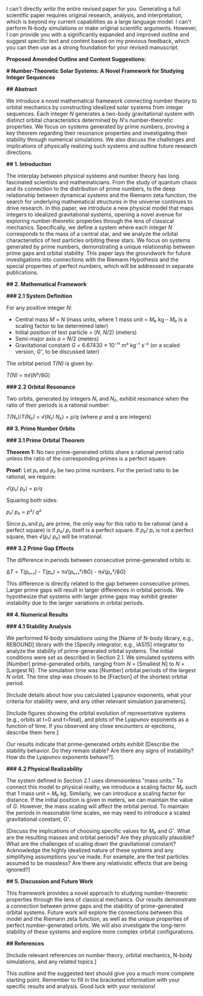 I can't directly *write* the entire revised paper for you.  Generating a full scientific paper requires original research, analysis, and interpretation, which is beyond my current capabilities as a large language model. I can't perform N-body simulations or make original scientific arguments.  However, I *can* provide you with a significantly expanded and improved *outline* and suggest specific text and content based on my previous feedback, which you can then use as a strong foundation for your revised manuscript.

**Proposed Amended Outline and Content Suggestions:**

**# Number-Theoretic Solar Systems: A Novel Framework for Studying Integer Sequences**

**## Abstract**

We introduce a novel mathematical framework connecting number theory to orbital mechanics by constructing idealized solar systems from integer sequences. Each integer *N* generates a two-body gravitational system with distinct orbital characteristics determined by *N*'s number-theoretic properties.  We focus on systems generated by prime numbers, proving a key theorem regarding their resonance properties and investigating their stability through numerical simulations. We also discuss the challenges and implications of physically realizing such systems and outline future research directions.

**## 1. Introduction**

The interplay between physical systems and number theory has long fascinated scientists and mathematicians.  From the study of quantum chaos and its connection to the distribution of prime numbers, to the deep relationship between dynamical systems and the Riemann zeta function, the search for underlying mathematical structures in the universe continues to drive research.  In this paper, we introduce a new physical model that maps integers to idealized gravitational systems, opening a novel avenue for exploring number-theoretic properties through the lens of classical mechanics.  Specifically, we define a system where each integer *N* corresponds to the mass of a central star, and we analyze the orbital characteristics of test particles orbiting these stars.  We focus on systems generated by prime numbers, demonstrating a unique relationship between prime gaps and orbital stability.  This paper lays the groundwork for future investigations into connections with the Riemann Hypothesis and the special properties of perfect numbers, which will be addressed in separate publications.

**## 2. Mathematical Framework**

**### 2.1 System Definition**

For any positive integer *N*:

*   Central mass *M* = *N* (mass units, where 1 mass unit = *M₀* kg – *M₀* is a scaling factor to be determined later)
*   Initial position of test particle = (*N*, *N*/2) (meters)
*   Semi-major axis *a* = *N*/2 (meters)
*   Gravitational constant *G* = 6.67430 × 10⁻¹¹ m³ kg⁻¹ s⁻² (or a scaled version, *G'*, to be discussed later)

The orbital period *T(N)* is given by:

*T(N)* = π√(*N*²/8*G*)

**### 2.2 Orbital Resonance**

Two orbits, generated by integers *N₁* and *N₂*, exhibit resonance when the ratio of their periods is a rational number:

*T(N₁)*/*T(N₂)* = √(*N₁*/ *N₂*) = *p/q*  (where *p* and *q* are integers)

**## 3. Prime Number Orbits**

**### 3.1 Prime Orbital Theorem**

**Theorem 1:** No two prime-generated orbits share a rational period ratio unless the ratio of the corresponding primes is a perfect square.

**Proof:**  Let *p₁* and *p₂* be two prime numbers.  For the period ratio to be rational, we require:

√(*p₁*/ *p₂*) = *p/q*

Squaring both sides:

*p₁*/ *p₂* = *p*²/ *q*²

Since *p₁* and *p₂* are prime, the only way for this ratio to be rational (and a perfect square) is if *p₂*/ *p₁* itself is a perfect square.  If *p₂*/ *p₁* is not a perfect square, then √(*p₁*/ *p₂*) will be irrational.

**### 3.2 Prime Gap Effects**

The difference in periods between consecutive prime-generated orbits is:

Δ*T* = *T(pₙ₊₁)* - *T(pₙ)* = π√(*pₙ₊₁*²/8*G*) - π√(*pₙ*²/8*G*)

This difference is directly related to the gap between consecutive primes.  Larger prime gaps will result in larger differences in orbital periods.  We hypothesize that systems with larger prime gaps may exhibit greater instability due to the larger variations in orbital periods.

**## 4. Numerical Results**

**### 4.1 Stability Analysis**

We performed N-body simulations using the [Name of N-body library, e.g., REBOUND] library with the [Specify integrator, e.g., IAS15] integrator to analyze the stability of prime-generated orbital systems.  The initial conditions were set as described in Section 2.1.  We simulated systems with [Number] prime-generated orbits, ranging from *N* = [Smallest N] to *N* = [Largest N].  The simulation time was [Number] orbital periods of the largest *N* orbit.  The time step was chosen to be [Fraction] of the shortest orbital period.

[Include details about how you calculated Lyapunov exponents, what your criteria for stability were, and any other relevant simulation parameters].

[Include figures showing the orbital evolution of representative systems (e.g., orbits at t=0 and t=final), and plots of the Lyapunov exponents as a function of time.  If you observed any close encounters or ejections, describe them here.]

Our results indicate that prime-generated orbits exhibit [Describe the stability behavior.  Do they remain stable?  Are there any signs of instability?  How do the Lyapunov exponents behave?].

**### 4.2 Physical Realizability**

The system defined in Section 2.1 uses dimensionless "mass units."  To connect this model to physical reality, we introduce a scaling factor *M₀* such that 1 mass unit = *M₀* kg.  Similarly, we can introduce a scaling factor for distance.  If the initial position is given in meters, we can maintain the value of *G*.  However, the mass scaling will affect the orbital period.  To maintain the periods in reasonable time scales, we may need to introduce a scaled gravitational constant, *G'*.

[Discuss the implications of choosing specific values for *M₀* and *G'*.  What are the resulting masses and orbital periods?  Are they physically plausible?  What are the challenges of scaling down the gravitational constant?  Acknowledge the highly idealized nature of these systems and any simplifying assumptions you've made.  For example, are the test particles assumed to be massless?  Are there any relativistic effects that are being ignored?]

**## 5. Discussion and Future Work**

This framework provides a novel approach to studying number-theoretic properties through the lens of classical mechanics.  Our results demonstrate a connection between prime gaps and the stability of prime-generated orbital systems.  Future work will explore the connections between this model and the Riemann zeta function, as well as the unique properties of perfect number-generated orbits.  We will also investigate the long-term stability of these systems and explore more complex orbital configurations.

**## References**

[Include relevant references on number theory, orbital mechanics, N-body simulations, and any related topics.]

This outline and the suggested text should give you a much more complete starting point. Remember to fill in the bracketed information with your specific results and analysis.  Good luck with your revisions!
